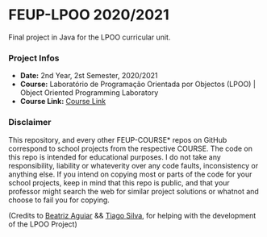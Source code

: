 # FEUP-LPOO 2020/2021
Final project in Java for the LPOO curricular unit.

### Project Infos
* **Date:** 2nd Year, 2st Semester, 2020/2021
* **Course:** Laboratório de Programação Orientada por Objectos (LPOO) | Object Oriented Programming Laboratory
* **Course Link:** [Course Link](https://sigarra.up.pt/feup/pt/UCURR_GERAL.FICHA_UC_VIEW?pv_ocorrencia_id=459480)
### Disclaimer
This repository, and every other FEUP-COURSE* repos on GitHub correspond to school projects from the respective COURSE. The code on this repo is intended for educational purposes. I do not take any responsibility, liability or whateverity over any code faults, inconsistency or anything else. If you intend on copying most or parts of the code for your school projects, keep in mind that this repo is public, and that your professor might search the web for similar project solutions or whatnot and choose to fail you for copying.

(Credits to [Beatriz Aguiar](https://github.com/beatriz-ag) && [Tiago Silva](https://github.com/TiagoCaldaSilva), for helping with the development of the LPOO Project)

